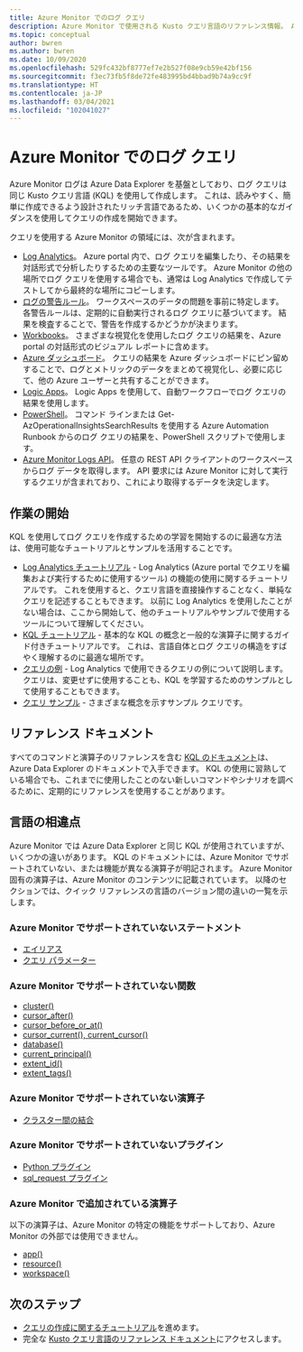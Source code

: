```yaml
---
title: Azure Monitor でのログ クエリ
description: Azure Monitor で使用される Kusto クエリ言語のリファレンス情報。 Azure Monitor に固有の追加要素と、Azure Monitor ログ クエリでサポートされていない要素が含まれています。
ms.topic: conceptual
author: bwren
ms.author: bwren
ms.date: 10/09/2020
ms.openlocfilehash: 529fc432bf8777ef7e2b527f08e9cb59e42bf156
ms.sourcegitcommit: f3ec73fb5f8de72fe483995bd4bbad9b74a9cc9f
ms.translationtype: HT
ms.contentlocale: ja-JP
ms.lasthandoff: 03/04/2021
ms.locfileid: "102041027"
---
```

# <a name="log-queries-in-azure-monitor"></a>Azure Monitor でのログ クエリ
Azure Monitor ログは Azure Data Explorer を基盤としており、ログ クエリは同じ Kusto クエリ言語 (KQL) を使用して作成します。 これは、読みやすく、簡単に作成できるよう設計されたリッチ言語であるため、いくつかの基本的なガイダンスを使用してクエリの作成を開始できます。

クエリを使用する Azure Monitor の領域には、次が含まれます。

- [Log Analytics](../logs/log-analytics-overview.md)。 Azure portal 内で、ログ クエリを編集したり、その結果を対話形式で分析したりするための主要なツールです。 Azure Monitor の他の場所でログ クエリを使用する場合でも、通常は Log Analytics で作成してテストしてから最終的な場所にコピーします。
- [ログの警告ルール](../alerts/alerts-overview.md)。 ワークスペースのデータの問題を事前に特定します。  各警告ルールは、定期的に自動実行されるログ クエリに基づいてます。  結果を検査することで、警告を作成するかどうかが決まります。
- [Workbooks](../visualize/workbooks-overview.md)。 さまざまな視覚化を使用したログ クエリの結果を、Azure portal の対話形式のビジュアル レポートに含めます。
- [Azure ダッシュボード](../visualize/tutorial-logs-dashboards.md)。 クエリの結果を Azure ダッシュボードにピン留めすることで、ログとメトリックのデータをまとめて視覚化し、必要に応じて、他の Azure ユーザーと共有することができます。
- [Logic Apps](../logs/logicapp-flow-connector.md)。  Logic Apps を使用して、自動ワークフローでログ クエリの結果を使用します。
- [PowerShell](/powershell/module/az.operationalinsights/get-azoperationalinsightssearchresult)。 コマンド ラインまたは Get-AzOperationalInsightsSearchResults を使用する Azure Automation Runbook からのログ クエリの結果を、PowerShell スクリプトで使用します。
- [Azure Monitor Logs API](https://dev.loganalytics.io)。 任意の REST API クライアントのワークスペースからログ データを取得します。  API 要求には Azure Monitor に対して実行するクエリが含まれており、これにより取得するデータを決定します。

## <a name="getting-started"></a>作業の開始
KQL を使用してログ クエリを作成するための学習を開始するのに最適な方法は、使用可能なチュートリアルとサンプルを活用することです。

- [Log Analytics チュートリアル](./log-analytics-tutorial.md) - Log Analytics (Azure portal でクエリを編集および実行するために使用するツール) の機能の使用に関するチュートリアルです。 これを使用すると、クエリ言語を直接操作することなく、単純なクエリを記述することもできます。 以前に Log Analytics を使用したことがない場合は、ここから開始して、他のチュートリアルやサンプルで使用するツールについて理解してください。
- [KQL チュートリアル](/azure/data-explorer/kusto/query/tutorial?pivots=azuremonitor) - 基本的な KQL の概念と一般的な演算子に関するガイド付きチュートリアルです。 これは、言語自体とログ クエリの構造をすばやく理解するのに最適な場所です。 
- [クエリの例](../logs/example-queries.md) - Log Analytics で使用できるクエリの例について説明します。 クエリは、変更せずに使用することも、KQL を学習するためのサンプルとして使用することもできます。
- [クエリ サンプル](/azure/data-explorer/kusto/query/samples?pivots=azuremonitor) - さまざまな概念を示すサンプル クエリです。



## <a name="reference-documentation"></a>リファレンス ドキュメント
すべてのコマンドと演算子のリファレンスを含む [KQL のドキュメント](/azure/data-explorer/kusto/query/)は、Azure Data Explorer のドキュメントで入手できます。 KQL の使用に習熟している場合でも、これまでに使用したことのない新しいコマンドやシナリオを調べるために、定期的にリファレンスを使用することがあります。


## <a name="language-differences"></a>言語の相違点
Azure Monitor では Azure Data Explorer と同じ KQL が使用されていますが、いくつかの違いがあります。 KQL のドキュメントには、Azure Monitor でサポートされていない、または機能が異なる演算子が明記されます。 Azure Monitor 固有の演算子は、Azure Monitor のコンテンツに記載されています。 以降のセクションでは、クイック リファレンスの言語のバージョン間の違いの一覧を示します。

### <a name="statements-not-supported-in-azure-monitor"></a>Azure Monitor でサポートされていないステートメント

* [エイリアス](/azure/kusto/query/aliasstatement)
* [クエリ パラメーター](/azure/kusto/query/queryparametersstatement)

### <a name="functions-not-supported-in-azure-monitor"></a>Azure Monitor でサポートされていない関数

* [cluster()](/azure/kusto/query/clusterfunction)
* [cursor_after()](/azure/kusto/query/cursorafterfunction)
* [cursor_before_or_at()](/azure/kusto/query/cursorbeforeoratfunction)
* [cursor_current(), current_cursor()](/azure/kusto/query/cursorcurrent)
* [database()](/azure/kusto/query/databasefunction)
* [current_principal()](/azure/kusto/query/current-principalfunction)
* [extent_id()](/azure/kusto/query/extentidfunction)
* [extent_tags()](/azure/kusto/query/extenttagsfunction)

### <a name="operators-not-supported-in-azure-monitor"></a>Azure Monitor でサポートされていない演算子

* [クラスター間の結合](/azure/kusto/query/joincrosscluster)

### <a name="plugins-not-supported-in-azure-monitor"></a>Azure Monitor でサポートされていないプラグイン

* [Python プラグイン](/azure/kusto/query/pythonplugin)
* [sql_request プラグイン](/azure/kusto/query/sqlrequestplugin)


### <a name="additional-operators-in-azure-monitor"></a>Azure Monitor で追加されている演算子
以下の演算子は、Azure Monitor の特定の機能をサポートしており、Azure Monitor の外部では使用できません。

* [app()](../logs/app-expression.md)
* [resource()](./resource-expression.md)
* [workspace()](../logs/workspace-expression.md)

## <a name="next-steps"></a>次のステップ
- [クエリの作成に関するチュートリアル](/azure/data-explorer/kusto/query/tutorial?pivots=azuremonitor)を進めます。
- 完全な [Kusto クエリ言語のリファレンス ドキュメント](/azure/kusto/query/)にアクセスします。
